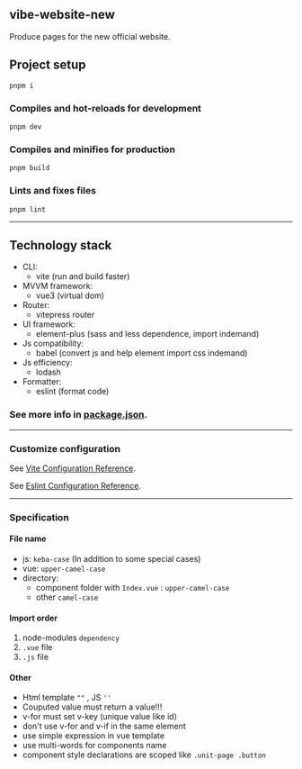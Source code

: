 ## vibe-website-new
Produce pages for the new official website.

## Project setup
```
pnpm i
```

### Compiles and hot-reloads for development
```
pnpm dev 
```

### Compiles and minifies for production
```
pnpm build
```

### Lints and fixes files
```
pnpm lint
```

_____
## Technology stack
* CLI:
  * vite (run and build faster)
* MVVM framework:
  * vue3 (virtual dom)
* Router:
  * vitepress router
* UI framework:
  * element-plus (sass and less dependence, import indemand)
* Js compatibility:
  * babel (convert js and help element import css indemand)
* Js efficiency:
  * lodash
* Formatter:
  * eslint (format code)

### See more info in [package.json](./package.json).

_____
### Customize configuration
See [Vite Configuration Reference](https://vitejs.cn/guide/).

See [Eslint Configuration Reference](https://eslint.bootcss.com/docs/user-guide/getting-started).

_____
### Specification
#### File name
* js: `keba-case` (In addition to some special cases)
* vue: `upper-camel-case`
* directory:
  * component folder with `Index.vue` : `upper-camel-case`
  * other `camel-case`

#### Import order
1. node-modules `dependency`
2. `.vue` file
3. `.js` file

#### Other
* Html template `""` , JS `''`
* Couputed value must return a value!!!
* v-for must set v-key (unique value like id)
* don't use v-for and v-if in the same element
* use simple expression in vue template
* use multi-words for components name
* component style declarations are scoped like `.unit-page .button`


